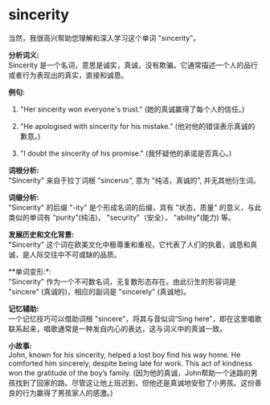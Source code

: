 # sincerity

当然，我很高兴帮助您理解和深入学习这个单词 "sincerity"。

  

**分析词义:**  
Sincerity 是一个名词，意思是诚实，真诚，没有欺骗。它通常描述一个人的品行或者行为表现出的真实，直接和诚恳。

  

**例句:**

  

1.  "Her sincerity won everyone's trust." (她的真诚赢得了每个人的信任。)
    
      
    
2.  "He apologised with sincerity for his mistake." (他对他的错误表示真诚的歉意。)
    
      
    
3.  "I doubt the sincerity of his promise." (我怀疑他的承诺是否真心。)
    
      
    

  

**词根分析:**  
"Sincerity" 来自于拉丁词根 "sincerus", 意为 "纯洁，真诚的", 并无其他衍生词。

  

**词缀分析:**  
"Sincerity" 的后缀 "-ity" 是个形成名词的后缀，具有 "状态，质量" 的意义，与此类似的单词有 "purity"(纯洁)， "security"（安全）， "ability"(能力) 等。

  

**发展历史和文化背景:**  
"Sincerity" 这个词在欧美文化中极尊重和重视，它代表了人们的执着，诚恳和真诚，是人际交往中不可或缺的品质。

  

\*\*单词变形:\*:  
"Sincerity" 作为一个不可数名词，无复数形态存在。由此衍生的形容词是 "sincere" (真诚的)，相应的副词是 "sincerely" (真诚地)。

  

**记忆辅助:**  
一个记忆技巧可以借助词根 "sincere"，将其与音似词“Sing here”，即在这里唱歌联系起来，唱歌通常是一种发自内心的表达，这与词义中的真诚一致。

  

**小故事:**  
John, known for his sincerity, helped a lost boy find his way home. He comforted him sincerely, despite being late for work. This act of kindness won the gratitude of the boy’s family. (因为他的真诚，John帮助一个迷路的男孩找到了回家的路。尽管这让他上班迟到，但他还是真诚地安慰了小男孩。这份善良的行为赢得了男孩家人的感激。)
